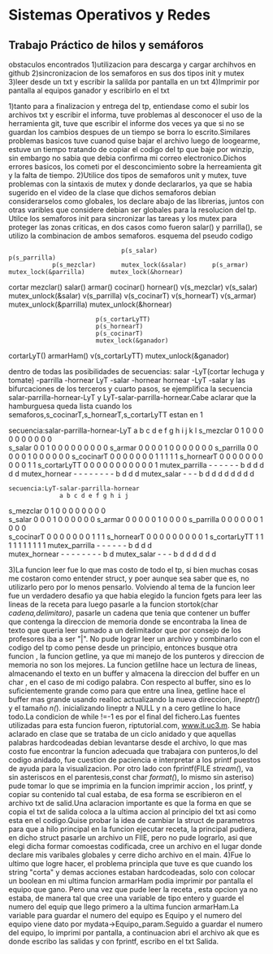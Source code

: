 # Sistemas Operativos y Redes

## Trabajo Práctico de hilos y semáforos
obstaculos encontrados
1)utilizacion para descarga y cargar archihvos en github
2)sincronizacion de los semaforos en sus dos tipos init y mutex
3)leer desde un txt y escribir la salilda por pantalla en un txt
4)Imprimir por pantalla al equipos ganador y escribirlo en el txt

1)tanto para a finalizacion y entrega del tp, entiendase como el subir los archivos txt y escribir el informa, tuve problemas al desconocer el uso de la herramienta git, tuve que escribir el informe dos veces ya que si no se guardan los cambios despues de un tiempo se borra lo escrito.Similares problemas basicos tuve cuanod quise bajar el archivo luego de loogearme, estuve un tiempo tratando de copiar el codigo del tp que baje por winzip, sin embargo no sabia que debia confirma mi correo electronico.Dichos errores basicos, los cometi por el desconcimiento sobre la herreamienta git y la falta de tiempo.
2)Utilice dos tipos de semaforos unit y mutex, tuve problemas con la sintaxis de mutex y donde declararlos, ya que se habia sugerido en el video de la clase que dichos semaforos debian considerarselos como globales, los declare abajo de las librerias, juntos con otras varibles que considere debian ser globales para la resolucion del tp.
Utilce los semaforos init para sincronizar las tareas y los mutex para proteger las zonas criticas, en dos casos como fueron salar() y parrilla(), se utilizo la combinacion de ambos semaforos.
esquema del pseudo codigo
                  

                                   p(s_salar)                                           p(s_parrilla)
                p(s_mezclar)       mutex_lock(&salar)       p(s_armar)                  mutex_lock(&parrilla)       mutex_lock(&hornear)
cortar          mezclar()          salar()                  armar()                     cocinar()                   hornear()
v(s_mezclar)    v(s_salar)         mutex_unlock(&salar)     v(s_parrilla)               v(s_cocinarT)               v(s_hornearT)
                                   v(s_armar)                                           mutex_unlock(&parrilla)     mutex_unlock(&hornear)
                                   
                            p(s_cortarLyTT)       
                            p(s_hornearT)
                            p(s_cocinarT)
                            mutex_lock(&ganador)
 cortarLyT()               armarHam()
 v(s_cortarLyTT)            mutex_unlock(&ganador)
 
 
 dentro de todas las posibilidades de secuencias:
 salar -LyT(cortar lechuga y tomate)
       -parrilla
       -hornear
  LyT  -salar
       -hornear
  hornear -LyT
          -salar
  y las bifurcaciones de los terceros y cuarto pasos, se ejemplifica la secuencia salar-parrilla-hornear-LyT y LyT-salar-parrilla-hornear.Cabe aclarar que la hamburguesa queda lista cuando los semaforos,s_cocinarT,s_hornearT,s_cortarLyTT estan en 1
  
  secuencia:salar-parrilla-hornear-LyT
                  a b c d e f g h i j k l
  s_mezclar       0 1 0 0 0 0 0 0 0 0 0 0     
  s_salar         0 0 1 0 0 0 0 0 0 0 0 0
  s_armar         0 0 0 0 1 0 0 0 0 0 0 0
  s_parrilla      0 0 0 0 0 1 0 0 0 0 0 0 
  s_cocinarT      0 0 0 0 0 0 0 1 1 1 1 1
  s_hornearT      0 0 0 0 0 0 0 0 0 0 1 1
  s_cortarLyTT    0 0 0 0 0 0 0 0 0 0 0 1
  mutex_parrilla  - - - - - - b d d d d d 
  mutex_hornear   - - - - - - - - b d d d
  mutex_salar     - - - b d d d d d d d d
  
  
    secuencia:LyT-salar-parrilla-hornear
                  a b c d e f g h i j 
  s_mezclar       0 1 0 0 0 0 0 0 0 0     
  s_salar         0 0 0 1 0 0 0 0 0 0 
  s_armar         0 0 0 0 0 1 0 0 0 0 
  s_parrilla      0 0 0 0 0 0 1 0 0 0  
  s_cocinarT      0 0 0 0 0 0 0 1 1 1 
  s_hornearT      0 0 0 0 0 0 0 0 0 1 
  s_cortarLyTT    1 1 1 1 1 1 1 1 1 1 
  mutex_parrilla  - - - - - - b d d d  
  mutex_hornear   - - - - - - - - b d 
  mutex_salar     - - - b d d d d d d 
  
  
  
  3)La funcion leer fue lo que mas costo de todo el tp, si bien muchas cosas me costaron como entender struct, y poer aunque sea saber que es, no utilizarlo pero por lo menos pensarlo. Volviendo al tema de la funcion leer fue un verdadero desafio ya que habia elegido la funcion fgets para leer las lineas de la receta para luego pasarle a la funcion stortok(char *cadena,delimitaro)*, pasarle un cadena que tenia que contener un buffer que contenga la direccion de memoria donde se encontraba la linea de texto que queria leer sumado a un delimitador que por consejo de los profesores iba a ser "|". No pude lograr leer un archivo y combinarlo con el codigo del tp como pense desde un principio, entonces busque otra funcion , la funcion getline, ya que mi manejo de los punteros y direccion de memoria no son los mejores. La funcion getlilne hace un lectura de lineas, almacenando el texto en un buffer y almacena la direccion del buffer en un char , en el caso de mi codigo palabra. Con respecto al buffer, sino es lo suficientemente grande como para que entre una linea, getline hace el buffer mas grande usando realloc actualizando la nueva direccion, *lineptr(*) y el tamaño *n(*). inicializando lineptr a NULL y n a cero getline lo hace todo.La condicion de while !=-1 es por el final del fichero.Las fuentes utilizadas para esta funcion fueron, riptutorial.com, www.it.uc3.m.
  Se habia aclarado en clase que se trataba de un ciclo anidado y que aquellas palabras hardcodeadas debian levantarse desde el archivo, lo que mas costo fue encontrar la funcion adecuada que trabajara con punteros,lo del codigo anidado, fue cuestion de paciencia e interpretar a los printf puestos de ayuda para la visualizacion.
   Por otro lado con fprintf(FILE *stream(*), va sin asteriscos en el parentesis,const char *format(*), lo mismo sin asteriso) pude tomar lo que se imprimia en la funcion imprimir accion , los printf, y copiar su contenido tal cual estaba, de esa forma se escribieron en el archivo txt de salid.Una aclaracion importante es que la forma en que se copia el txt de salida coloca a la ultima accion al principio del txt asi como esta en el codigo.Quise probar la idea de cambiar la struct de parametros para que a hilo principal en la funcion ejecutar receta, la principal pudiera, en dicho struct pasarle un archivo un FIlE, pero no pude lograrlo, asi que elegi dicha formar comoestas codificada, cree un archivo en el lugar donde declare mis varibales globales y cerre dicho archivo en el main.
   4)Fue lo ultimo que logre hacer, el problema principla que tuve es que cuando los string "corta" y demas acciones estaban hardcodeadas, solo con colocar un boolean en mi ultima funcion armarHam podia imprimir por pantalla el equipo que gano. Pero una vez que pude leer la receta , esta opcion ya no estaba, de manera tal que cree una variable de tipo entero y guarde el numero del equip que llego primero a la ultima funcion armarHam.La variable para guardar el numero del equipo es Equipo y el numero del equipo viene dato por mydata->Equipo_param.Seguido a guardar el numero del equipo, lo imprimi por pantalla, a continuacion abri el archivo ak que es donde escribo las salidas y con fprintf, escribo en el txt Salida.
  
